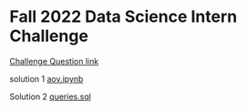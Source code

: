 # Fall 2022 Data Science Intern Challenge 

[Challenge Question link](https://docs.google.com/document/d/1JxYz-VZHIctOQcw1PIUvCuYouxDWnew5yzBhluVwbso/edit#)

solution 1 [aov.ipynb](./aov.ipynb)

Solution 2 [queries.sql](./queries.sql)
